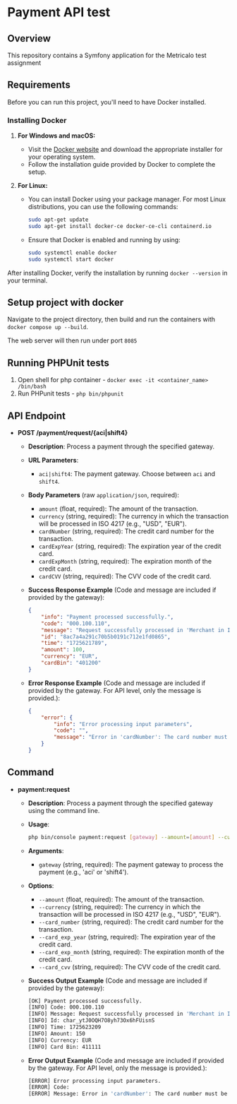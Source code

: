 # Payment API test

## Overview
This repository contains a Symfony application for the Metricalo test assignment

## Requirements

Before you can run this project, you'll need to have Docker installed.

### Installing Docker

1. **For Windows and macOS:**
   - Visit the [Docker website](https://www.docker.com/get-started) and download the appropriate installer for your operating system.
   - Follow the installation guide provided by Docker to complete the setup.

2. **For Linux:**
   - You can install Docker using your package manager. For most Linux distributions, you can use the following commands:
     ```bash
     sudo apt-get update
     sudo apt-get install docker-ce docker-ce-cli containerd.io
     ```
   - Ensure that Docker is enabled and running by using:
     ```bash
     sudo systemctl enable docker
     sudo systemctl start docker
     ```

After installing Docker, verify the installation by running `docker --version` in your terminal.

## Setup project with docker
Navigate to the project directory, then build and run the containers with ``docker compose up --build``.

The web server will then run under port ``8085``

## Running PHPUnit tests
1. Open shell for php container - ``docker exec -it <container_name> /bin/bash``
2. Run PHPunit tests - ``php bin/phpunit``

## API Endpoint

- **POST /payment/request/{aci|shift4}**
  - **Description**: Process a payment through the specified gateway.
  - **URL Parameters**:
    - `aci|shift4`: The payment gateway. Choose between `aci` and `shift4`.
  - **Body Parameters** (raw `application/json`, required):
    - `amount` (float, required): The amount of the transaction.
    - `currency` (string, required): The currency in which the transaction will be processed in ISO 4217  (e.g., "USD", "EUR").
    - `cardNumber` (string, required): The credit card number for the transaction.
    - `cardExpYear` (string, required): The expiration year of the credit card.
    - `cardExpMonth` (string, required): The expiration month of the credit card.
    - `cardCVV` (string, required): The CVV code of the credit card.

  - **Success Response Example** (Code and message are included if provided by the gateway):
    ```json
    {
        "info": "Payment processed successfully.",
        "code": "000.100.110",
        "message": "Request successfully processed in 'Merchant in Integrator Test Mode'",
        "id": "8ac7a4a291c70b5b0191c712e1fd0865",
        "time": "1725621789",
        "amount": 100,
        "currency": "EUR",
        "cardBin": "401200"
    }
    ```

  - **Error Response Example** (Code and message are included if provided by the gateway. For API level, only the message is provided.):
    ```json
    {
        "error": {
            "info": "Error processing input parameters",
            "code": "",
            "message": "Error in 'cardNumber': The card number must be in range of 8-19 digits."
        }
    }
    ```

## Command
- **payment:request**
  - **Description**: Process a payment through the specified gateway using the command line.
  - **Usage**:
    ```bash
    php bin/console payment:request [gateway] --amount=[amount] --currency=[currency] --card_number=[card_number] --card_exp_year=[card_exp_year] --card_exp_month=[card_exp_month] --card_cvv=[card_cvv]
    ```

  - **Arguments**:
    - `gateway` (string, required): The payment gateway to process the payment (e.g., 'aci' or 'shift4').
  - **Options**:
    - `--amount` (float, required): The amount of the transaction.
    - `--currency` (string, required): The currency in which the transaction will be processed in ISO 4217 (e.g., "USD", "EUR").
    - `--card_number` (string, required): The credit card number for the transaction.
    - `--card_exp_year` (string, required): The expiration year of the credit card.
    - `--card_exp_month` (string, required): The expiration month of the credit card.
    - `--card_cvv` (string, required): The CVV code of the credit card.
  - **Success Output Example** (Code and message are included if provided by the gateway):
    ```bash
    [OK] Payment processed successfully.
    [INFO] Code: 000.100.110
    [INFO] Message: Request successfully processed in 'Merchant in Integrator Test Mode'    
    [INFO] Id: char_ytJ0OQH7O8yh73Ox6hFUisnS
    [INFO] Time: 1725623209
    [INFO] Amount: 150
    [INFO] Currency: EUR
    [INFO] Card Bin: 411111
    ```
  - **Error Output Example** (Code and message are included if provided by the gateway. For API level, only the message is provided.):
    ```bash
    [ERROR] Error processing input parameters.                                                                             
    [ERROR] Code:                                                                                                          
    [ERROR] Message: Error in 'cardNumber': The card number must be in range of 8-19 digits. 
    ```